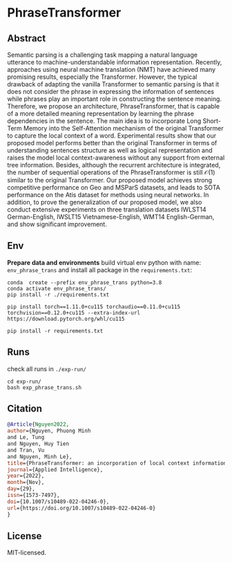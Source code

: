 # PhraseTransformer
## Abstract
  Semantic parsing is a challenging task mapping a natural language utterance to machine-understandable information representation. 
  Recently, approaches using neural machine translation (NMT) have achieved many promising results, especially the Transformer.
  However, the typical drawback of adapting the vanilla Transformer to semantic parsing is that it does not consider the phrase in expressing the information of sentences while phrases play an important role in constructing the sentence meaning. 
  Therefore, we propose an architecture, PhraseTransformer, that is capable of a more detailed meaning representation by learning the phrase dependencies in the sentence. 
  The main idea is to incorporate Long Short-Term Memory  into the Self-Attention mechanism of the original Transformer to capture the local context of a word. Experimental results show that our proposed model  performs better than the original Transformer  in terms of understanding sentences structure as well as logical representation and raises the model local context-awareness   without any support from external tree information. 
  Besides, although the recurrent architecture is integrated, the number of sequential operations of the PhraseTransformer is still $\mathcal{O}(1)$ similar to the original Transformer.   Our proposed model achieves strong competitive performance on Geo and MSParS datasets, and leads to SOTA performance on the Atis dataset for methods using neural networks. 
  In addition, to prove the generalization of our proposed model, we also conduct extensive experiments on three translation datasets IWLST14 German-English, IWSLT15 Vietnamese-English, WMT14 English-German, and show significant improvement. 
## Env
**Prepare data and environments** build virtual env python with name: `env_phrase_trans`  and install all package in the `requirements.txt`:
```commandline
conda  create --prefix env_phrase_trans python=3.8 
conda activate env_phrase_trans/
pip install -r ./requirements.txt

pip install torch==1.11.0+cu115 torchaudio==0.11.0+cu115 torchvision==0.12.0+cu115 --extra-index-url https://download.pytorch.org/whl/cu115

pip install -r requirements.txt 
```

## Runs
check all runs in `./exp-run/`
```
cd exp-run/
bash exp_phrase_trans.sh
```
## Citation
```bib
@Article{Nguyen2022,
author={Nguyen, Phuong Minh
and Le, Tung
and Nguyen, Huy Tien
and Tran, Vu
and Nguyen, Minh Le},
title={PhraseTransformer: an incorporation of local context information into sequence-to-sequence semantic parsing},
journal={Applied Intelligence},
year={2022},
month={Nov},
day={29},
issn={1573-7497},
doi={10.1007/s10489-022-04246-0},
url={https://doi.org/10.1007/s10489-022-04246-0}
}
```
##  License
MIT-licensed. 
